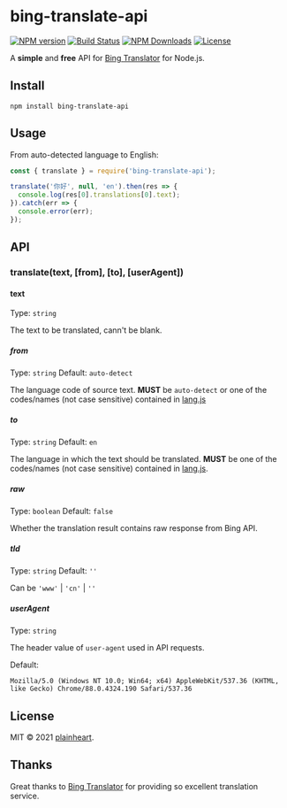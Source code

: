 # bing-translate-api
[![NPM version](https://img.shields.io/npm/v/bing-translate-api.svg?style=flat)](https://www.npmjs.org/package/bing-translate-api)
[![Build Status](https://travis-ci.org/plainheart/bing-translate-api.svg?branch=master)](https://travis-ci.org/plainheart/bing-translate-api)
[![NPM Downloads](https://img.shields.io/npm/dm/bing-translate-api.svg)](https://npmcharts.com/compare/bing-translate-api?minimal=true)
[![License](https://img.shields.io/npm/l/bing-translate-api.svg)](https://www.npmjs.com/package/bing-translate-api)

A **simple** and **free** API for [Bing Translator](https://bing.com/translator) for Node.js.

## Install 

```
npm install bing-translate-api
```

## Usage

From auto-detected language to English:

```js
const { translate } = require('bing-translate-api');

translate('你好', null, 'en').then(res => {
  console.log(res[0].translations[0].text);
}).catch(err => {
  console.error(err);
});
```

## API

### translate(text, [from], [to], [userAgent])

#### text

Type: `string`

The text to be translated, cann't be blank.

##### from
Type: `string` Default: `auto-detect`

The language code of source text.
**MUST** be `auto-detect` or one of the codes/names (not case sensitive) contained in [lang.js](https://github.com/plainheart/bing-translate-api/blob/master/src/lang.js)

##### to
Type: `string` Default: `en`

The language in which the text should be translated.
**MUST** be one of the codes/names (not case sensitive) contained in [lang.js](https://github.com/plainheart/bing-translate-api/blob/master/src/lang.js).

##### raw
Type: `boolean` Default: `false`

Whether the translation result contains raw response from Bing API.

##### tld
Type: `string` Default: `''`

Can be `'www'` | `'cn'` | `''`

##### userAgent
Type: `string`

The header value of `user-agent` used in API requests. 

Default:
```
Mozilla/5.0 (Windows NT 10.0; Win64; x64) AppleWebKit/537.36 (KHTML, like Gecko) Chrome/88.0.4324.190 Safari/537.36
```

## License

MIT &copy; 2021 [plainheart](https://github.com/plainheart).

## Thanks

Great thanks to [Bing Translator](https://bing.com/translator) for providing so excellent translation service.

